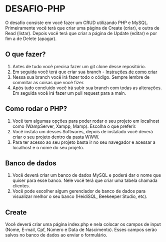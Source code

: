 # DESAFIO-PHP

O desafio consiste em você fazer um CRUD utilizando PHP e MySQL. Primeiramente você terá que criar uma página de Create (criar), e outra de Read (listar). Depois você terá que criar a página de Update (editar) e por fim a de Delete (apagar).
## O que fazer?

1. Antes de tudo você precisa fazer um git clone desse repositório.
2. Em seguida você terá que criar sua branch - [Instruções de como criar](https://www.atlassian.com/br/git/tutorials/using-branches/git-checkout)
3. Nessa sua branch você irá fazer todo o código. Sempre lembre de commitar as coisas que você fizer.
4. Após tudo concluido você irá subir sua branch com todas as alterações. Em seguida você irá fazer um pull request para a main. 

## Como rodar o PHP?

1. Você tem algumas opções para poder rodar o seu projeto em localhost como (WampServer, Xampp, Mamp). Escolha o que preferir.
2. Você instala um desses Softwares, depois de instalado você deverá criar o seu projeto dentro da pasta WWW.
3. Para ter acesso ao seu projeto basta ir no seu navegador e acessar a localhost e o nome do seu projeto.
## Banco de dados

1. Você deverá criar um banco de dados MySQL e poderá dar o nome que quiser para esse banco. Nele você terá que criar uma tabela chamada clientes.
2. Você pode escolher algum gerenciador de banco de dados para visualizar melhor o seu banco (HeidiSQL, Beekeeper Studio, etc).

## Create

Você deverá criar uma página index.php e nela colocar os campos de input (Nome, E-mail, Cpf, Número e Data de Nascimento). Esses campos serão salvos no banco de dados ao enviar o formulário.



